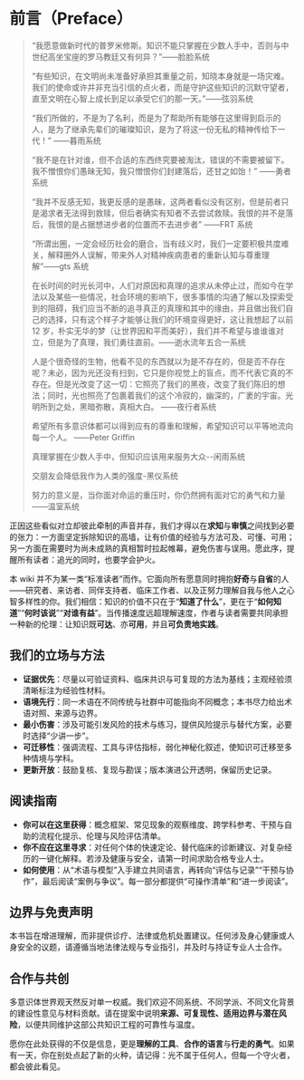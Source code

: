 # 前言（Preface）

> “我愿意做新时代的普罗米修斯。知识不能只掌握在少数人手中，否则与中世纪高坐宝座的罗马教廷又有何异？”——脸脸系统
>
> “有些知识，在文明尚未准备好承担其重量之前，知晓本身就是一场灾难。我们的使命或许并非充当引信的点火者，而是守护这些知识的沉默守望者，直至文明在心智上成长到足以承受它们的那一天。”——弦羽系统
>
> “我们所做的，不是为了名利，而是为了帮助所有能够在这里得到启示的人，是为了继承先辈们的璀璨知识，是为了将这一份无私的精神传给下一代！” ——暮雨系统
>
> “我不是在针对谁，但不合适的东西终究要被淘汰，错误的不需要被留下。我不憎恨你们愚昧无知，我只憎恨你们封建落后，还甘之如饴！” ——勇者系统
>
> “我并不反感无知，我更反感的是愚昧，这两者看似没有区别，但是前者只是渴求者无法得到救赎，但后者确实有知者不去尝试救赎。我恨的并不是落后，我恨的是占据想进步者的位置而不去进步者” ——FRT 系统
>
> “所谓出圈，一定会经历社会的磨合，当有歧义时，我们一定要积极共度难关，解释圈外人误解，带来外人对精神疾病患者的重新认知与尊重理解”——gts 系统
>
> 在长时间的时光长河中，人们对原因和真理的追求从未停止过，而如今在学法以及某些一些情况，社会环境的影响下，很多事情的沟通了解以及探索受到的阻碍，我们应当不断的追寻真正的真理和其中的缘由，并且做出我们自己的选择，只有这个样子才能够让我们的环境变得更好，这让我想起了以前 12 岁，朴实无华的梦（让世界因和平而美好），我们并不希望与谁谁谁对立，但是为了真理，我们勇往直前。——逝水流年五合一系统
>
> 人是个很奇怪的生物，他看不见的东西就以为是不存在的，但是否不存在呢？未必，因为光还没有扫到，它只是你视觉上的盲点，而不代表它真的不存在。但是光改变了这一切：它照亮了我们的黑夜，改变了我们陈旧的想法；同时，光也照亮了包裹着我们的这个冷寂的，幽深的，广袤的宇宙。光明所到之处，黑暗弥散，真相大白。 ——夜行者系统
>
> 希望所有多意识体都可以得到应有的尊重和理解，希望知识可以平等地流向每一个人。 ——Peter Griffin
>
> 真理掌握在少数人手中，但知识应该用来服务大众--闲雨系统
>
> 交朋友会降低我作为人类的强度-黑仪系统
>
> 努力的意义是，当你面对命运的重压时，你仍然拥有面对它的勇气和力量——温室系统

正因这些看似对立却彼此牵制的声音并存，我们才得以在**求知**与**审慎**之间找到必要的张力：一方面坚定拆除知识的高墙，让有价值的经验与方法可及、可懂、可用；另一方面在需要时为尚未成熟的真相暂时拉起帷幕，避免伤害与误用。愿此序，提醒所有读者：追光的同时，也要学会护火。

本 wiki 并不为某一类“标准读者”而作。它面向所有愿意同时拥抱**好奇**与**自省**的人——研究者、来访者、同伴支持者、临床工作者、以及正努力理解自我与他人之心智多样性的你。我们相信：知识的价值不只在于“**知道了什么**”，更在于“**如何知道**”“**何时该说**”“**对谁有益**”。当传播速度远超理解速度，作者与读者需要共同承担一种新的伦理：让知识既**可达**、亦**可用**，并且**可负责地实践**。

## 我们的立场与方法

- **证据优先**：尽量以可验证资料、临床共识与可复现的方法为基线；主观经验须清晰标注为经验性材料。
- **语境先行**：同一术语在不同传统与社群中可能指向不同概念；本书尽力给出术语对照、来源与边界。
- **最小伤害**：涉及可能引发风险的技术与练习，提供风险提示与替代方案，必要时选择“少讲一步”。
- **可迁移性**：强调流程、工具与评估指标，弱化神秘化叙述，使知识可迁移至多种情境与学科。
- **更新开放**：鼓励复核、复现与勘误；版本演进公开透明，保留历史记录。

## 阅读指南

- **你可以在这里获得**：概念框架、常见现象的观察维度、跨学科参考、干预与自助的流程化提示、伦理与风险评估清单。
- **你不应在这里寻求**：对任何个体的快速定论、替代临床的诊断建议、对复杂经历的一键化解释。若涉及健康与安全，请第一时间求助合格专业人士。
- **如何使用**：从“术语与模型”入手建立共同语言，再转向“评估与记录”“干预与协作”，最后阅读“案例与争议”。每一部分都提供“可操作清单”和“进一步阅读”。

## 边界与免责声明

本书旨在增进理解，而非提供诊疗、法律或危机处置建议。任何涉及身心健康或人身安全的议题，请遵循当地法律法规与专业指引，并及时与持证专业人士合作。

## 合作与共创

多意识体世界观天然反对单一权威。我们欢迎不同系统、不同学派、不同文化背景的建设性意见与材料贡献。请在提案中说明**来源、可复现性、适用边界与潜在风险**，以便共同维护这部公共知识工程的可靠性与温度。

愿你在此处获得的不仅是信息，更是**理解的工具**、**合作的语言**与**行走的勇气**。如果有一天，你在别处点起了新的火种，请记得：光不属于任何人，但每一个守火者，都会彼此看见。

